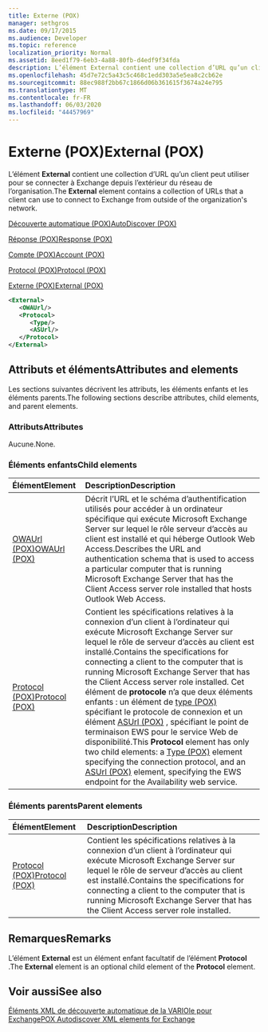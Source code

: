 ```yaml
---
title: Externe (POX)
manager: sethgros
ms.date: 09/17/2015
ms.audience: Developer
ms.topic: reference
localization_priority: Normal
ms.assetid: 8eed1f79-6eb3-4a88-80fb-d4edf9f34fda
description: L’élément External contient une collection d’URL qu’un client peut utiliser pour se connecter à Exchange depuis l’extérieur du réseau de l’organisation.
ms.openlocfilehash: 45d7e72c5a43c5c468c1edd303a5e5ea8c2cb62e
ms.sourcegitcommit: 88ec988f2bb67c1866d06b361615f3674a24e795
ms.translationtype: MT
ms.contentlocale: fr-FR
ms.lasthandoff: 06/03/2020
ms.locfileid: "44457969"
---
```

# <a name="external-pox"></a><span data-ttu-id="6f4a6-103">Externe (POX)</span><span class="sxs-lookup"><span data-stu-id="6f4a6-103">External (POX)</span></span>

<span data-ttu-id="6f4a6-104">L’élément **External** contient une collection d’URL qu’un client peut utiliser pour se connecter à Exchange depuis l’extérieur du réseau de l’organisation.</span><span class="sxs-lookup"><span data-stu-id="6f4a6-104">The **External** element contains a collection of URLs that a client can use to connect to Exchange from outside of the organization's network.</span></span> 
  
[<span data-ttu-id="6f4a6-105">Découverte automatique (POX)</span><span class="sxs-lookup"><span data-stu-id="6f4a6-105">AutoDiscover (POX)</span></span>](autodiscover-pox.md)
  
[<span data-ttu-id="6f4a6-106">Réponse (POX)</span><span class="sxs-lookup"><span data-stu-id="6f4a6-106">Response (POX)</span></span>](response-pox.md)
  
[<span data-ttu-id="6f4a6-107">Compte (POX)</span><span class="sxs-lookup"><span data-stu-id="6f4a6-107">Account (POX)</span></span>](account-pox.md)
  
[<span data-ttu-id="6f4a6-108">Protocol (POX)</span><span class="sxs-lookup"><span data-stu-id="6f4a6-108">Protocol (POX)</span></span>](protocol-pox.md)
  
[<span data-ttu-id="6f4a6-109">Externe (POX)</span><span class="sxs-lookup"><span data-stu-id="6f4a6-109">External (POX)</span></span>](external-pox.md)
  
```XML
<External>
   <OWAUrl/>
   <Protocol>
      <Type/>
      <ASUrl/>
   </Protocol>
</External>

```

## <a name="attributes-and-elements"></a><span data-ttu-id="6f4a6-110">Attributs et éléments</span><span class="sxs-lookup"><span data-stu-id="6f4a6-110">Attributes and elements</span></span>

<span data-ttu-id="6f4a6-111">Les sections suivantes décrivent les attributs, les éléments enfants et les éléments parents.</span><span class="sxs-lookup"><span data-stu-id="6f4a6-111">The following sections describe attributes, child elements, and parent elements.</span></span>
  
### <a name="attributes"></a><span data-ttu-id="6f4a6-112">Attributs</span><span class="sxs-lookup"><span data-stu-id="6f4a6-112">Attributes</span></span>

<span data-ttu-id="6f4a6-113">Aucune.</span><span class="sxs-lookup"><span data-stu-id="6f4a6-113">None.</span></span>
  
### <a name="child-elements"></a><span data-ttu-id="6f4a6-114">Éléments enfants</span><span class="sxs-lookup"><span data-stu-id="6f4a6-114">Child elements</span></span>

|<span data-ttu-id="6f4a6-115">**Élément**</span><span class="sxs-lookup"><span data-stu-id="6f4a6-115">**Element**</span></span>|<span data-ttu-id="6f4a6-116">**Description**</span><span class="sxs-lookup"><span data-stu-id="6f4a6-116">**Description**</span></span>|
|:-----|:-----|
|[<span data-ttu-id="6f4a6-117">OWAUrl (POX)</span><span class="sxs-lookup"><span data-stu-id="6f4a6-117">OWAUrl (POX)</span></span>](owaurl-pox.md) <br/> |<span data-ttu-id="6f4a6-118">Décrit l’URL et le schéma d’authentification utilisés pour accéder à un ordinateur spécifique qui exécute Microsoft Exchange Server sur lequel le rôle serveur d’accès au client est installé et qui héberge Outlook Web Access.</span><span class="sxs-lookup"><span data-stu-id="6f4a6-118">Describes the URL and authentication schema that is used to access a particular computer that is running Microsoft Exchange Server that has the Client Access server role installed that hosts Outlook Web Access.</span></span>  <br/> |
|[<span data-ttu-id="6f4a6-119">Protocol (POX)</span><span class="sxs-lookup"><span data-stu-id="6f4a6-119">Protocol (POX)</span></span>](protocol-pox.md) <br/> |<span data-ttu-id="6f4a6-120">Contient les spécifications relatives à la connexion d’un client à l’ordinateur qui exécute Microsoft Exchange Server sur lequel le rôle de serveur d’accès au client est installé.</span><span class="sxs-lookup"><span data-stu-id="6f4a6-120">Contains the specifications for connecting a client to the computer that is running Microsoft Exchange Server that has the Client Access server role installed.</span></span> <span data-ttu-id="6f4a6-121">Cet élément de **protocole** n’a que deux éléments enfants : un élément de [type (POX)](type-pox.md) spécifiant le protocole de connexion et un élément [ASUrl (POX)](asurl-pox.md) , spécifiant le point de terminaison EWS pour le service Web de disponibilité.</span><span class="sxs-lookup"><span data-stu-id="6f4a6-121">This **Protocol** element has only two child elements: a [Type (POX)](type-pox.md) element specifying the connection protocol, and an [ASUrl (POX)](asurl-pox.md) element, specifying the EWS endpoint for the Availability web service.</span></span>  <br/> |
   
### <a name="parent-elements"></a><span data-ttu-id="6f4a6-122">Éléments parents</span><span class="sxs-lookup"><span data-stu-id="6f4a6-122">Parent elements</span></span>

|<span data-ttu-id="6f4a6-123">**Élément**</span><span class="sxs-lookup"><span data-stu-id="6f4a6-123">**Element**</span></span>|<span data-ttu-id="6f4a6-124">**Description**</span><span class="sxs-lookup"><span data-stu-id="6f4a6-124">**Description**</span></span>|
|:-----|:-----|
|[<span data-ttu-id="6f4a6-125">Protocol (POX)</span><span class="sxs-lookup"><span data-stu-id="6f4a6-125">Protocol (POX)</span></span>](protocol-pox.md) <br/> |<span data-ttu-id="6f4a6-126">Contient les spécifications relatives à la connexion d’un client à l’ordinateur qui exécute Microsoft Exchange Server sur lequel le rôle de serveur d’accès au client est installé.</span><span class="sxs-lookup"><span data-stu-id="6f4a6-126">Contains the specifications for connecting a client to the computer that is running Microsoft Exchange Server that has the Client Access server role installed.</span></span>  <br/> |
   
## <a name="remarks"></a><span data-ttu-id="6f4a6-127">Remarques</span><span class="sxs-lookup"><span data-stu-id="6f4a6-127">Remarks</span></span>

<span data-ttu-id="6f4a6-128">L’élément **External** est un élément enfant facultatif de l’élément **Protocol** .</span><span class="sxs-lookup"><span data-stu-id="6f4a6-128">The **External** element is an optional child element of the **Protocol** element.</span></span> 
  
## <a name="see-also"></a><span data-ttu-id="6f4a6-129">Voir aussi</span><span class="sxs-lookup"><span data-stu-id="6f4a6-129">See also</span></span>



[<span data-ttu-id="6f4a6-130">Éléments XML de découverte automatique de la VARIOle pour Exchange</span><span class="sxs-lookup"><span data-stu-id="6f4a6-130">POX Autodiscover XML elements for Exchange</span></span>](pox-autodiscover-xml-elements-for-exchange.md)

